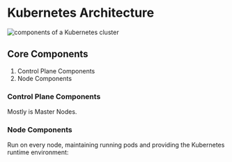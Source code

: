 # Kubernetes Architecture

![components of a Kubernetes cluster](https://kubernetes.io/images/docs/components-of-kubernetes.svg)

## Core Components

1. Control Plane Components
2. Node Components

### Control Plane Components

Mostly is Master Nodes.

### Node Components

Run on every node, maintaining running pods and providing the Kubernetes runtime environment: